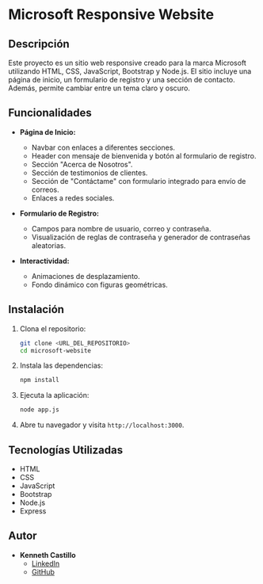 # Microsoft Responsive Website

## Descripción

Este proyecto es un sitio web responsive creado para la marca Microsoft utilizando HTML, CSS, JavaScript, Bootstrap y Node.js. El sitio incluye una página de inicio, un formulario de registro y una sección de contacto. Además, permite cambiar entre un tema claro y oscuro.

## Funcionalidades

- **Página de Inicio:**
  - Navbar con enlaces a diferentes secciones.
  - Header con mensaje de bienvenida y botón al formulario de registro.
  - Sección "Acerca de Nosotros".
  - Sección de testimonios de clientes.
  - Sección de "Contáctame" con formulario integrado para envío de correos.
  - Enlaces a redes sociales.

- **Formulario de Registro:**
  - Campos para nombre de usuario, correo y contraseña.
  - Visualización de reglas de contraseña y generador de contraseñas aleatorias.

- **Interactividad:**
  - Animaciones de desplazamiento.
  - Fondo dinámico con figuras geométricas.

## Instalación

1. Clona el repositorio:
    ```sh
    git clone <URL_DEL_REPOSITORIO>
    cd microsoft-website
    ```

2. Instala las dependencias:
    ```sh
    npm install
    ```

3. Ejecuta la aplicación:
    ```sh
    node app.js
    ```

4. Abre tu navegador y visita `http://localhost:3000`.

## Tecnologías Utilizadas

- HTML
- CSS
- JavaScript
- Bootstrap
- Node.js
- Express

## Autor

- **Kenneth Castillo** 
  - [LinkedIn](https://www.linkedin.com/in/kenneth-alonso-castillo-herrera/)
  - [GitHub](https://github.com/Kennethch-02)
